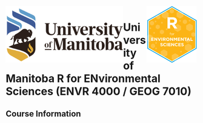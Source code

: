 <img src="img/R_for_EnvSci.png" alt="blogdown logo" align="right" height="150pm"/> 
<img src="img/UM_Logo_HORZ_CMYK.png" alt="blogdown logo" align="left" height="150pm"/> 


# University of Manitoba R for ENvironmental Sciences (ENVR 4000 / GEOG 7010)
## Course Information

